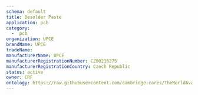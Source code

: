 ```yaml
---
schema: default
title: Desolder Paste
application: pcb
category:
  -  pcb
organization: UPCE
brandName: UPCE
tradeName: 
manufacturerName: UPCE
manufacturerRegistrationNumber: CZ00216275
manufacturerRegistrationCountry: Czech Republic
status: active
owner: CRF
ontology: https://raw.githubusercontent.com/cambridge-cares/TheWorldAvatar/dev-composite-materials-ontology/JPS_Ontology/ontology/ontomatpassport/ontomatpassport.owl
---
```

